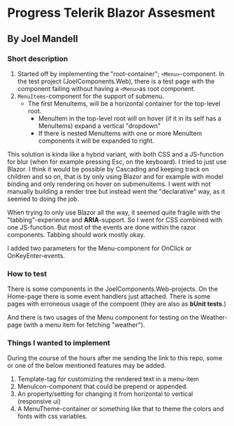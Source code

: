 # Progress Telerik Blazor Assesment
## By Joel Mandell


### Short description

1. Started off by implementing the "root-container"; ``<Menu>``-component. In the test project (JoelComponents.Web), there is a test page with the component failing without having a ```<Menu>```as root component.
2. ```MenuItems```-component for the support of submenu.
   * The first MenuItems, will be a horizontal container for the top-level root.
        * MenuItem in the top-level root will on hover (if it in its self has a MenuItems) expand a vertical "dropdown"
        * If there is nested MenuItems with one or more MenuItem components it will be expanded to right.

This solution is kinda like a hybrid variant, with both CSS and a JS-function for blur (when for example pressing Esc, on the keyboard).
I tried to just use Blazor. I think it would be possible by Cascading and keeping track on children and so on, that is by only using Blazor and for example with model binding and only rendering on hover on submenuitems.
I went with not manually building a render tree but instead went the "declarative" way, as it seemed to  doing the job.

When trying to only use Blazor all the way, it seemed quite fragile with the "tabbing"-experience and **ARIA**-support. So I went for CSS combined with one JS-function. But most of the events are done within the razor components.
Tabbing should work mostly okay.

I added two parameters for the Menu-component for OnClick or OnKeyEnter-events.

### How to test

There is some components in the JoelComponents.Web-projects.
On the Home-page there is some event handlers just attached.
There is some pages with erroneous usage of the compoent (they are also as **bUnit tests**.)

And there is two usages of the Menu component for testing on the Weather-page (with a menu item for fetching "weather").

### Things I wanted to implement

During the course of the hours after me sending the link to this repo, some or one of the below mentioned features may be added.

1. Template-tag for customizing the rendered text in a menu-item
2. MenuIcon-component that could be prepend or appended.
3. An property/setting for changing it from horizontal to vertical (responsive ui)
4. A MenuTheme-container or something like that to theme the colors and fonts with css variables.
